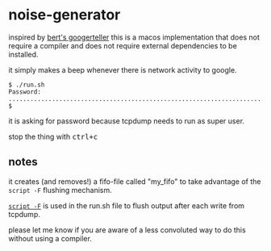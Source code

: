 # noise-generator

inspired by [bert's googerteller](https://github.com/berthubert/googerteller/) this is a macos implementation that does not require a compiler and does not require external dependencies to be installed.

it simply makes a beep whenever there is network activity to google.


```
$ ./run.sh
Password:
.........................................................................................
$

```

it is asking for password because tcpdump needs to run as super user.

stop the thing with <kbd>ctrl+c</kbd>


## notes

it creates (and removes!) a fifo-file called "my_fifo" to take advantage of the `script -F` flushing mechanism.

[`script -F`](https://www.unix.com/man-page/mojave/1/SCRIPT/) is used in the run.sh file to flush output after each write from tcpdump.

please let me know if you are aware of a less convoluted way to do this without using a compiler.
